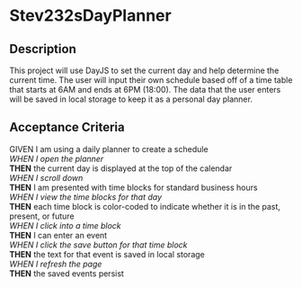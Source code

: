 # Stev232sDayPlanner

## Description

This project will use DayJS to set the current day and help determine the current time. The user will input their own schedule based off of a time table that starts at 6AM and ends at 6PM (18:00). The data that the user enters will be saved in local storage to keep it as a personal day planner.

## Acceptance Criteria

GIVEN I am using a daily planner to create a schedule<br>
*WHEN I open the planner*<br>
__THEN__ the current day is displayed at the top of the calendar<br>
*WHEN I scroll down*<br>
__THEN__ I am presented with time blocks for standard business hours<br>
*WHEN I view the time blocks for that day*<br>
__THEN__ each time block is color-coded to indicate whether it is in the past, present, or future<br>
*WHEN I click into a time block*<br>
__THEN__ I can enter an event<br>
*WHEN I click the save button for that time block*<br>
__THEN__ the text for that event is saved in local storage<br>
*WHEN I refresh the page*<br>
__THEN__ the saved events persist<br>